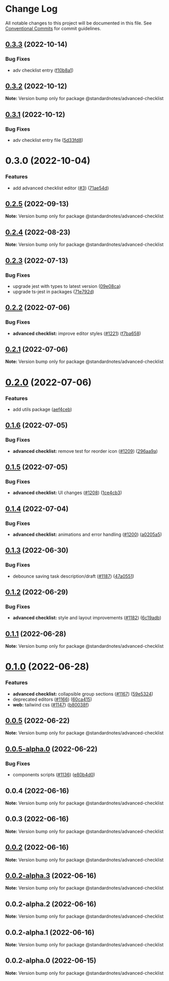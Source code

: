 # Change Log

All notable changes to this project will be documented in this file.
See [Conventional Commits](https://conventionalcommits.org) for commit guidelines.

## [0.3.3](https://github.com/standardnotes/plugins/compare/@standardnotes/advanced-checklist@0.3.2...@standardnotes/advanced-checklist@0.3.3) (2022-10-14)

### Bug Fixes

* adv checklist entry ([f10b8a1](https://github.com/standardnotes/plugins/commit/f10b8a116d3bf0117139bff7e536275157afb37d))

## [0.3.2](https://github.com/standardnotes/plugins/compare/@standardnotes/advanced-checklist@0.3.1...@standardnotes/advanced-checklist@0.3.2) (2022-10-12)

**Note:** Version bump only for package @standardnotes/advanced-checklist

## [0.3.1](https://github.com/standardnotes/plugins/compare/@standardnotes/advanced-checklist@0.3.0...@standardnotes/advanced-checklist@0.3.1) (2022-10-12)

### Bug Fixes

* adv checklist entry file ([5d33fd8](https://github.com/standardnotes/plugins/commit/5d33fd88e59d7c19ccb08f2249d97540113e226b))

# 0.3.0 (2022-10-04)

### Features

* add advanced checklist editor ([#3](https://github.com/standardnotes/plugins/issues/3)) ([71ae54d](https://github.com/standardnotes/plugins/commit/71ae54de2b1563c39a885d1ae6d3b30c0ba72eae))

## [0.2.5](https://github.com/standardnotes/app/compare/@standardnotes/advanced-checklist@0.2.4...@standardnotes/advanced-checklist@0.2.5) (2022-09-13)

**Note:** Version bump only for package @standardnotes/advanced-checklist

## [0.2.4](https://github.com/standardnotes/app/compare/@standardnotes/advanced-checklist@0.2.3...@standardnotes/advanced-checklist@0.2.4) (2022-08-23)

**Note:** Version bump only for package @standardnotes/advanced-checklist

## [0.2.3](https://github.com/standardnotes/app/compare/@standardnotes/advanced-checklist@0.2.2...@standardnotes/advanced-checklist@0.2.3) (2022-07-13)

### Bug Fixes

* upgrade jest with types to latest version ([09e08ca](https://github.com/standardnotes/app/commit/09e08ca899ba8694cf43292e918c4c204c0d2cb9))
* upgrade ts-jest in packages ([71e792d](https://github.com/standardnotes/app/commit/71e792da354ff90335b92758e196075a0f88d060))

## [0.2.2](https://github.com/standardnotes/app/compare/@standardnotes/advanced-checklist@0.2.1...@standardnotes/advanced-checklist@0.2.2) (2022-07-06)

### Bug Fixes

* **advanced checklist:** improve editor styles ([#1221](https://github.com/standardnotes/app/issues/1221)) ([f7ba658](https://github.com/standardnotes/app/commit/f7ba6588a7d062e3ec82e6413042ce5d8cd075f7))

## [0.2.1](https://github.com/standardnotes/app/compare/@standardnotes/advanced-checklist@0.2.0...@standardnotes/advanced-checklist@0.2.1) (2022-07-06)

**Note:** Version bump only for package @standardnotes/advanced-checklist

# [0.2.0](https://github.com/standardnotes/app/compare/@standardnotes/advanced-checklist@0.1.6...@standardnotes/advanced-checklist@0.2.0) (2022-07-06)

### Features

* add utils package ([aef4ceb](https://github.com/standardnotes/app/commit/aef4ceb7f85948f1f08b8b09a4db5d187daa371b))

## [0.1.6](https://github.com/standardnotes/app/compare/@standardnotes/advanced-checklist@0.1.5...@standardnotes/advanced-checklist@0.1.6) (2022-07-05)

### Bug Fixes

* **advanced checklist:** remove test for reorder icon ([#1209](https://github.com/standardnotes/app/issues/1209)) ([296aa9a](https://github.com/standardnotes/app/commit/296aa9aab2072d4aad68485c31c000ad2c3bf013))

## [0.1.5](https://github.com/standardnotes/app/compare/@standardnotes/advanced-checklist@0.1.4...@standardnotes/advanced-checklist@0.1.5) (2022-07-05)

### Bug Fixes

* **advanced checklist:** UI changes ([#1208](https://github.com/standardnotes/app/issues/1208)) ([1ce4cb3](https://github.com/standardnotes/app/commit/1ce4cb3c5c8f4e590fd67fdbd684b36ac6383bd9))

## [0.1.4](https://github.com/standardnotes/app/compare/@standardnotes/advanced-checklist@0.1.3...@standardnotes/advanced-checklist@0.1.4) (2022-07-04)

### Bug Fixes

* **advanced checklist:** animations and error handling ([#1200](https://github.com/standardnotes/app/issues/1200)) ([a0205a5](https://github.com/standardnotes/app/commit/a0205a5c7dd72184cb575195ced3132091072239))

## [0.1.3](https://github.com/standardnotes/app/compare/@standardnotes/advanced-checklist@0.1.2...@standardnotes/advanced-checklist@0.1.3) (2022-06-30)

### Bug Fixes

* debounce saving task description/draft ([#1187](https://github.com/standardnotes/app/issues/1187)) ([47a0551](https://github.com/standardnotes/app/commit/47a0551967ca420a957e2123d56bd7f0c8a95c53))

## [0.1.2](https://github.com/standardnotes/app/compare/@standardnotes/advanced-checklist@0.1.1...@standardnotes/advanced-checklist@0.1.2) (2022-06-29)

### Bug Fixes

* **advanced checklist:** style and layout improvements ([#1182](https://github.com/standardnotes/app/issues/1182)) ([6c19adb](https://github.com/standardnotes/app/commit/6c19adba1902ef054f501d57f6e284fbf44ca28b))

## [0.1.1](https://github.com/standardnotes/app/compare/@standardnotes/advanced-checklist@0.1.0...@standardnotes/advanced-checklist@0.1.1) (2022-06-28)

**Note:** Version bump only for package @standardnotes/advanced-checklist

# [0.1.0](https://github.com/standardnotes/app/compare/@standardnotes/advanced-checklist@0.0.5...@standardnotes/advanced-checklist@0.1.0) (2022-06-28)

### Features

* **advanced checklist:** collapsible group sections ([#1167](https://github.com/standardnotes/app/issues/1167)) ([59e5324](https://github.com/standardnotes/app/commit/59e5324a29029d024811bf2bb63e08ae42d3b62b))
* deprecated editors ([#1166](https://github.com/standardnotes/app/issues/1166)) ([60ca415](https://github.com/standardnotes/app/commit/60ca4150446f9a14bb6a31416686c6d07a7d0cd9))
* **web:** tailwind css ([#1147](https://github.com/standardnotes/app/issues/1147)) ([b80038f](https://github.com/standardnotes/app/commit/b80038f607d7411912fa99366abf559a44874ef3))

## [0.0.5](https://github.com/standardnotes/app/compare/@standardnotes/advanced-checklist@0.0.5-alpha.0...@standardnotes/advanced-checklist@0.0.5) (2022-06-22)

**Note:** Version bump only for package @standardnotes/advanced-checklist

## [0.0.5-alpha.0](https://github.com/standardnotes/app/compare/@standardnotes/advanced-checklist@0.0.4...@standardnotes/advanced-checklist@0.0.5-alpha.0) (2022-06-22)

### Bug Fixes

* components scripts ([#1136](https://github.com/standardnotes/app/issues/1136)) ([e80b4d0](https://github.com/standardnotes/app/commit/e80b4d0ffad495c758b593c30e1c4c754dda9b7e))

## 0.0.4 (2022-06-16)

**Note:** Version bump only for package @standardnotes/advanced-checklist

## 0.0.3 (2022-06-16)

**Note:** Version bump only for package @standardnotes/advanced-checklist

## [0.0.2](https://github.com/standardnotes/app/compare/@standardnotes/advanced-checklist@0.0.2-alpha.3...@standardnotes/advanced-checklist@0.0.2) (2022-06-16)

**Note:** Version bump only for package @standardnotes/advanced-checklist

## [0.0.2-alpha.3](https://github.com/standardnotes/app/compare/@standardnotes/advanced-checklist@0.0.2-alpha.2...@standardnotes/advanced-checklist@0.0.2-alpha.3) (2022-06-16)

**Note:** Version bump only for package @standardnotes/advanced-checklist

## 0.0.2-alpha.2 (2022-06-16)

**Note:** Version bump only for package @standardnotes/advanced-checklist

## 0.0.2-alpha.1 (2022-06-16)

**Note:** Version bump only for package @standardnotes/advanced-checklist

## 0.0.2-alpha.0 (2022-06-15)

**Note:** Version bump only for package @standardnotes/advanced-checklist
